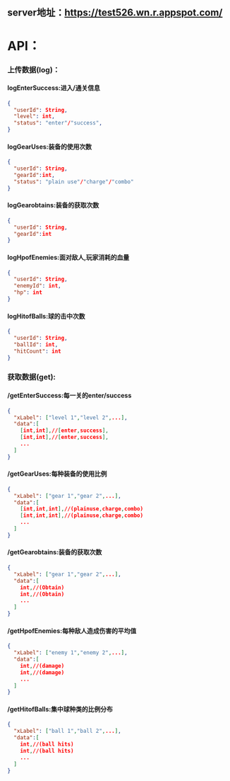 ## server地址：https://test526.wn.r.appspot.com/
# API：
### 上传数据(log)：
#### logEnterSuccess:进入/通关信息
```json
{
  "userId": String,
  "level": int,
  "status": "enter"/"success",
}
```
#### logGearUses:装备的使用次数
```json
{
  "userId": String,
  "gearId":int,
  "status": "plain use"/"charge"/"combo"
}
```
#### logGearobtains:装备的获取次数
```json
{
  "userId": String,
  "gearId":int
}
```
#### logHpofEnemies:面对敌人,玩家消耗的血量
```json
{
  "userId": String,
  "enemyId": int,
  "hp": int
}
```
#### logHitofBalls:球的击中次数
```json
{
  "userId": String,
  "ballId": int,
  "hitCount": int
}
```
### 获取数据(get):
#### /getEnterSuccess:每一关的enter/success 
```json
{
  "xLabel": ["level 1","level 2",...],
  "data":[
    [int,int],//[enter,success],
    [int,int],//[enter,success],
    ...
  ]
}
```
#### /getGearUses:每种装备的使用比例
```json
{
  "xLabel": ["gear 1","gear 2",...],
  "data":[
    [int,int,int],//(plainuse,charge,combo)
    [int,int,int],//(plainuse,charge,combo)
    ...
  ]
}
```
#### /getGearobtains:装备的获取次数
```json
{
  "xLabel": ["gear 1","gear 2",...],
  "data":[
    int,//(Obtain)
    int,//(Obtain)
    ...
  ]
}
```
#### /getHpofEnemies:每种敌人造成伤害的平均值
```json
{
  "xLabel": ["enemy 1","enemy 2",...],
  "data":[
    int,//(damage)
    int,//(damage)
    ...
  ]
}
```
#### /getHitofBalls:集中球种类的比例分布
```json
{
  "xLabel": ["ball 1","ball 2",...],
  "data":[
    int,//(ball hits)
    int,//(ball hits)
    ...
  ]
}
```





